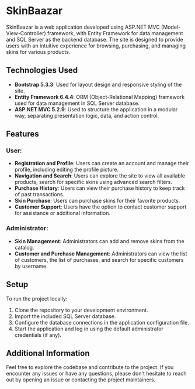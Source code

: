 # SkinBaazar

SkinBaazar is a web application developed using ASP.NET MVC (Model-View-Controller) framework, with Entity Framework for data management and SQL Server as the backend database. The site is designed to provide users with an intuitive experience for browsing, purchasing, and managing skins for various products.

## Technologies Used

- **Bootstrap 5.3.3**: Used for layout design and responsive styling of the site.
- **Entity Framework 6.4.4**: ORM (Object-Relational Mapping) framework used for data management in SQL Server database.
- **ASP.NET MVC 5.2.9**: Used to structure the application in a modular way, separating presentation logic, data, and action control.

## Features

### User:

- **Registration and Profile**: Users can create an account and manage their profile, including editing the profile picture.
- **Navigation and Search**: Users can explore the site to view all available products, search for specific skins using advanced search filters.
- **Purchase History**: Users can view their purchase history to keep track of past transactions.
- **Skin Purchase**: Users can purchase skins for their favorite products.
- **Customer Support**: Users have the option to contact customer support for assistance or additional information.

### Administrator:

- **Skin Management**: Administrators can add and remove skins from the catalog.
- **Customer and Purchase Management**: Administrators can view the list of customers, the list of purchases, and search for specific customers by username.

## Setup

To run the project locally:

1. Clone the repository to your development environment.
2. Import the included SQL Server database.
3. Configure the database connections in the application configuration file.
4. Start the application and log in using the default administrator credentials (if any).

## Additional Information

Feel free to explore the codebase and contribute to the project. If you encounter any issues or have any questions, please don't hesitate to reach out by opening an issue or contacting the project maintainers.

